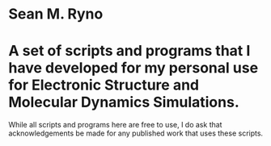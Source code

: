 # Sean M. Ryno
# A set of scripts and programs that I have developed for my personal use for Electronic Structure and Molecular Dynamics Simulations.

While all scripts and programs here are free to use, I do ask that acknowledgements be made for any published work that uses these scripts.

